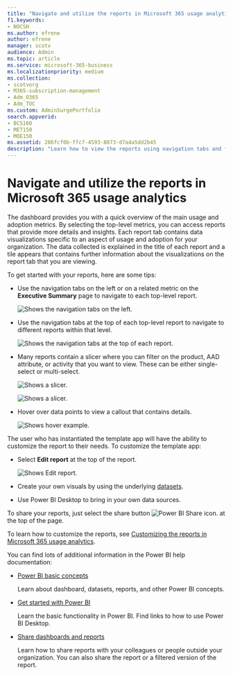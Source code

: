 ```yaml
---
title: "Navigate and utilize the reports in Microsoft 365 usage analytics"
f1.keywords:
- NOCSH
ms.author: efrene
author: efrene
manager: scotv
audience: Admin
ms.topic: article
ms.service: microsoft-365-business
ms.localizationpriority: medium
ms.collection: 
- scotvorg
- M365-subscription-management 
- Adm_O365
- Adm_TOC
ms.custom: AdminSurgePortfolio
search.appverid:
- BCS160
- MET150
- MOE150
ms.assetid: 286fcf0b-ffc7-4593-8073-d7a4a5dd2b45
description: "Learn how to view the reports using navigation tabs and filters."
---
```


# Navigate and utilize the reports in Microsoft 365 usage analytics

The dashboard provides you with a quick overview of the main usage and adoption metrics. By selecting the top-level metrics, you can access reports that provide more details and insights. Each report tab contains data visualizations specific to an aspect of usage and adoption for your organization. The data collected is explained in the title of each report and a tile appears that contains further information about the visualizations on the report tab that you are viewing.

To get started with your reports, here are some tips:

- Use the navigation tabs on the left or on a related metric on the **Executive Summary** page to navigate to each top-level report.

    ![Shows the navigation tabs on the left.](../../media/navigate-usage-analytics1.png)

- Use the navigation tabs at the top of each top-level report to navigate to different reports within that level.

    ![Shows the navigation tabs at the top of each report.](../../media/navigate-usage-analytics2.png)

- Many reports contain a slicer where you can filter on the product, AAD attribute, or activity that you want to view. These can be either single-select or multi-select.

    ![Shows a slicer.](../../media/navigate-usage-analytics3.png)

    ![Shows a slicer.](../../media/navigate-usage-analytics4.png)


- Hover over data points to view a callout that contains details.

    ![Shows hover example.](../../media/navigate-usage-analytics6.png)

The user who has instantiated the template app will have the ability to customize the report to their needs. To customize the template app:

- Select **Edit report** at the top of the report.

    ![Shows Edit report.](../../media/navigate-usage-analytics7.png)


- Create your own visuals by using the underlying [datasets](usage-analytics-data-model.md).

- Use Power BI Desktop to bring in your own data sources.

To share your reports, just select the share button ![Power BI Share icon.](../../media/dbb0569d-2013-4f9d-ab9d-d01b09631b92.png) at the top of the page.

To learn how to customize the reports, see [Customizing the reports in Microsoft 365 usage analytics](customize-reports.md).

You can find lots of additional information in the Power BI help documentation:

- [Power BI basic concepts](/power-bi/service-basic-concepts)

    Learn about dashboard, datasets, reports, and other Power BI concepts.

- [Get started with Power BI](/power-bi/service-get-started?wt.mc_id=O365_Reports_PBI_contentpack)

    Learn the basic functionality in Power BI. Find links to how to use Power BI Desktop.

- [Share dashboards and reports](/power-bi/service-share-dashboards)

    Learn how to share reports with your colleagues or people outside your organization. You can also share the report or a filtered version of the report.